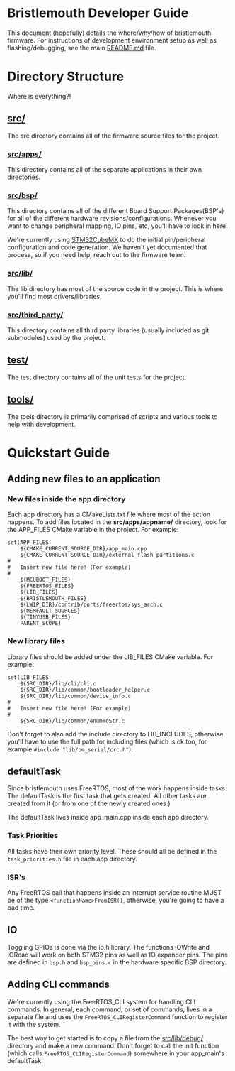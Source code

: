 # Bristlemouth Developer Guide

This document (hopefully) details the where/why/how of bristlemouth firmware. For instructions of development environment setup as well as flashing/debugging, see the main [README.md](README.md) file.

# Directory Structure
Where is everything?!

## [src/](src/)
The src directory contains all of the firmware source files for the project.

### [src/apps/](src/apps/)
This directory contains all of the separate applications in their own directories.

### [src/bsp/](src/bsp/)
This directory contains all of the different Board Support Packages(BSP's) for all of the different hardware revisions/configurations. Whenever you want to change peripheral mapping, IO pins, etc, you'll have to look in here.

We're currently using [STM32CubeMX](https://www.st.com/en/development-tools/stm32cubemx.html) to do the initial pin/peripheral configuration and code generation. We haven't yet documented that process, so if you need help, reach out to the firmware team.

### [src/lib/](src/lib/)
The lib directory has most of the source code in the project. This is where you'll find most drivers/libraries.

### [src/third_party/](src/third_party/)
This directory contains all third party libraries (usually included as git submodules) used by the project.

## [test/](test/)
The test directory contains all of the unit tests for the project.

## [tools/](tools/)
The tools directory is primarily comprised of scripts and various tools to help with development.

# Quickstart Guide

## Adding new files to an application
### New files inside the app directory
Each app directory has a CMakeLists.txt file where most of the action happens.
To add files located in the **src/apps/appname/** directory, look for the APP_FILES CMake variable in the project. For example:
```
set(APP_FILES
    ${CMAKE_CURRENT_SOURCE_DIR}/app_main.cpp
    ${CMAKE_CURRENT_SOURCE_DIR}/external_flash_partitions.c
#
#   Insert new file here! (For example)
#
    ${MCUBOOT_FILES}
    ${FREERTOS_FILES}
    ${LIB_FILES}
    ${BRISTLEMOUTH_FILES}
    ${LWIP_DIR}/contrib/ports/freertos/sys_arch.c
    ${MEMFAULT_SOURCES}
    ${TINYUSB_FILES}
    PARENT_SCOPE)
```

### New library files
Library files should be added under the LIB_FILES CMake variable. For example:
```
set(LIB_FILES
    ${SRC_DIR}/lib/cli/cli.c
    ${SRC_DIR}/lib/common/bootloader_helper.c
    ${SRC_DIR}/lib/common/device_info.c
#
#   Insert new file here! (For example)
#
    ${SRC_DIR}/lib/common/enumToStr.c
```

Don't forget to also add the include directory to LIB_INCLUDES, otherwise you'll have to use the full path for including files (which is ok too, for example `#include "lib/bm_serial/crc.h"`).

## defaultTask
Since bristlemouth uses FreeRTOS, most of the work happens inside tasks. The defaultTask is the first task that gets created. All other tasks are created from it (or from one of the newly created ones.)

The defaultTask lives inside app_main.cpp inside each app directory.

### Task Priorities
All tasks have their own priority level. These should all be defined in the `task_priorities.h` file in each app directory.

### ISR's
Any FreeRTOS call that happens inside an interrupt service routine MUST be of the type `<functionName>FromISR()`, otherwise, you're going to have a bad time.


## IO
Toggling GPIOs is done via the io.h library. The functions IOWrite and IORead will work on both STM32 pins as well as IO expander pins. The pins are defined in `bsp.h` and `bsp_pins.c` in the hardware specific BSP directory.


## Adding CLI commands
We're currently using the FreeRTOS_CLI system for handling CLI commands. In general, each command, or set of commands, lives in a separate file and uses the `FreeRTOS_CLIRegisterCommand` function to register it with the system.

The best way to get started is to copy a file from the [src/lib/debug/](src/lib/debug/) directory and make a new command. Don't forget to call the init function (which calls `FreeRTOS_CLIRegisterCommand`) somewhere in your app_main's defaultTask.

###
